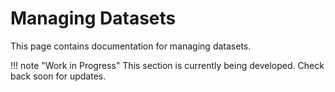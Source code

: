 # Managing Datasets

This page contains documentation for managing datasets.

!!! note "Work in Progress"
    This section is currently being developed. Check back soon for updates.
